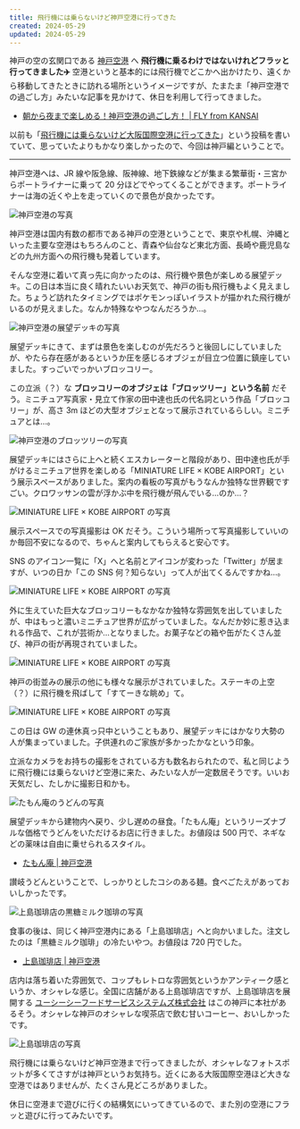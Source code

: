 ```yaml
---
title: 飛行機には乗らないけど神戸空港に行ってきた
created: 2024-05-29
updated: 2024-05-29
---
```


神戸の空の玄関口である [神戸空港](https://www.kairport.co.jp/) へ **飛行機に乗るわけではないけれどフラッと行ってきました✈️** 空港というと基本的には飛行機でどこかへ出かけたり、遠くから移動してきたときに訪れる場所というイメージですが、たまたま「神戸空港での過ごし方」みたいな記事を見かけて、休日を利用して行ってきました。

- [朝から夜まで楽しめる！神戸空港の過ごし方！ | FLY from KANSAI](https://www.kansai-airport.or.jp/flyfromkansai/info/kobe_enjoy_2023/)

以前も「[飛行機には乗らないけど大阪国際空港に行ってきた](/blog/20240324/)」という投稿を書いていて、思っていたよりもかなり楽しかったので、今回は神戸編ということで。

---

神戸空港へは、JR 線や阪急線、阪神線、地下鉄線などが集まる繁華街・三宮からポートライナーに乗って 20 分ほどでやってくることができます。ポートライナーは海の近くや上を走っていくので景色が良かったです。

![神戸空港の写真](b91f6cef-379a-42b9-039b-dff54c518200)

神戸空港は国内有数の都市である神戸の空港ということで、東京や札幌、沖縄といった主要な空港はもちろんのこと、青森や仙台など東北方面、長崎や鹿児島などの九州方面への飛行機も発着しています。

そんな空港に着いて真っ先に向かったのは、飛行機や景色が楽しめる展望デッキ。この日は本当に良く晴れたいいお天気で、神戸の街も飛行機もよく見えました。ちょうど訪れたタイミングではポケモンっぽいイラストが描かれた飛行機がいるのが見えました。なんか特殊なやつなんだろうか…。

![神戸空港の展望デッキの写真](84d6cc1b-699f-48c8-3e43-af8606c03100)

展望デッキにきて、まずは景色を楽しむのが先だろうと後回しにしていましたが、やたら存在感があるというか圧を感じるオブジェが目立つ位置に鎮座していました。すっごいでっかいブロッコリー。

この立派（？）な **ブロッコリーのオブジェは「ブロッツリー」という名前** だそう。ミニチュア写真家・見立て作家の田中達也氏の代名詞という作品「ブロッコリー」が、高さ 3m ほどの大型オブジェとなって展示されているらしい。ミニチュアとは…。

![神戸空港のブロッツリーの写真](b79fadf0-0ec4-4a7c-78c9-14faa32c0900)

展望デッキにはさらに上へと続くエスカレーターと階段があり、田中達也氏が手がけるミニチュア世界を楽しめる「MINIATURE LIFE × KOBE AIRPORT」という展示スペースがありました。案内の看板の写真がもうなんか独特な世界観ですごい。クロワッサンの雲が浮かぶ中を飛行機が飛んでいる…のか…？

![MINIATURE LIFE × KOBE AIRPORT の写真](50748071-8b16-45a9-6122-8de370ca2800)

展示スペースでの写真撮影は OK だそう。こういう場所って写真撮影していいのか毎回不安になるので、ちゃんと案内してもらえると安心です。

SNS のアイコン一覧に「X」へと名前とアイコンが変わった「Twitter」が居ますが、いつの日か「この SNS 何？知らない」って人が出てくるんですかね…。

![MINIATURE LIFE × KOBE AIRPORT の写真](70790ca5-44ae-43d9-c130-9805e2a3ea00)

外に生えていた巨大なブロッコリーもなかなか独特な雰囲気を出していましたが、中はもっと濃いミニチュア世界が広がっていました。なんだか妙に惹き込まれる作品で、これが芸術か…となりました。お菓子などの箱や缶がたくさん並び、神戸の街が再現されていました。

![MINIATURE LIFE × KOBE AIRPORT の写真](3dc05969-564f-4560-bf14-8343f29a7000)

神戸の街並みの展示の他にも様々な展示がされていました。ステーキの上空（？）に飛行機を飛ばして「すてーきな眺め」て。

![MINIATURE LIFE × KOBE AIRPORT の写真](bf92a3b9-843d-4904-4918-b841a0046500)

この日は GW の連休真っ只中ということもあり、展望デッキにはかなり大勢の人が集まっていました。子供連れのご家族が多かったかなという印象。

立派なカメラをお持ちの撮影をされている方も数名おられたので、私と同じように飛行機には乗らないけど空港に来た、みたいな人が一定数居そうです。いいお天気だし、たしかに撮影日和かも。

![たもん庵のうどんの写真](ea4873a7-41db-4780-681f-f2841cee4100)

展望デッキから建物内へ戻り、少し遅めの昼食。「たもん庵」というリーズナブルな価格でうどんをいただけるお店に行きました。お値段は 500 円で、ネギなどの薬味は自由に乗せられるスタイル。

- [たもん庵 | 神戸空港](https://www.kairport.co.jp/shop-and-dine/tamonan)

讃岐うどんということで、しっかりとしたコシのある麺。食べごたえがあっておいしかったです。

![上島珈琲店の黒糖ミルク珈琲の写真](2289d9ba-310b-45c2-7382-3e0573aff500)

食事の後は、同じく神戸空港内にある「上島珈琲店」へと向かいました。注文したのは「黒糖ミルク珈琲」の冷たいやつ。お値段は 720 円でした。

- [上島珈琲店 | 神戸空港](https://www.kairport.co.jp/shop-and-dine/ueshima-coffee)

店内は落ち着いた雰囲気で、コップもレトロな雰囲気というかアンティーク感というか、オシャレな感じ。全国に店舗がある上島珈琲店ですが、上島珈琲店を展開する [ユーシーシーフードサービスシステムズ株式会社](https://www.ufs.co.jp/company/) はこの神戸に本社があるそう。オシャレな神戸のオシャレな喫茶店で飲む甘いコーヒー、おいしかったです。

![上島珈琲店の写真](6e3a79c3-124f-48f1-cb33-23b5b7901800)

飛行機には乗らないけど神戸空港まで行ってきましたが、オシャレなフォトスポットが多くてさすがは神戸というお気持ち。近くにある大阪国際空港ほど大きな空港ではありませんが、たくさん見どころがありました。

休日に空港まで遊びに行くの結構気にいってきているので、また別の空港にフラッと遊びに行ってみたいです。
